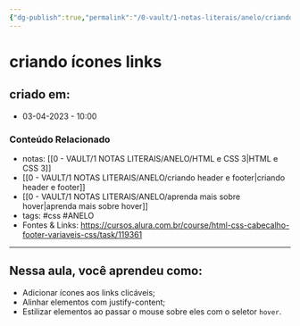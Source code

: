 ```yaml
---
{"dg-publish":true,"permalink":"/0-vault/1-notas-literais/anelo/criando-icones-links/","tags":["css","ANELO"],"dgHomeLink":true,"dgShowLocalGraph":true,"dgShowFileTree":true,"dgEnableSearch":true,"noteIcon":""}
---
```


# criando ícones links

## criado em: 
-  03-04-2023 - 10:00

### Conteúdo Relacionado
- notas: [[0 - VAULT/1 NOTAS LITERAIS/ANELO/HTML e CSS 3\|HTML e CSS 3]]
- [[0 - VAULT/1 NOTAS LITERAIS/ANELO/criando header e footer\|criando header e footer]]
- [[0 - VAULT/1 NOTAS LITERAIS/ANELO/aprenda mais sobre hover\|aprenda mais sobre hover]]
- tags: #css #ANELO
- Fontes & Links:  https://cursos.alura.com.br/course/html-css-cabecalho-footer-variaveis-css/task/119361

---

## Nessa aula, você aprendeu como:

-   Adicionar ícones aos links clicáveis;
-   Alinhar elementos com justify-content;
-   Estilizar elementos ao passar o mouse sobre eles com o seletor `hover`.